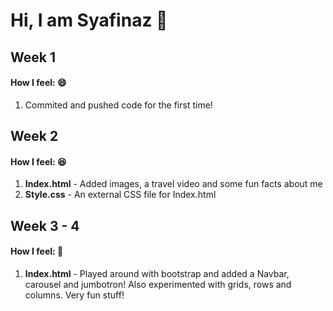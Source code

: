 
<h1>Hi, I am Syafinaz 🤙</h1>

<h2> Week 1 </h2> 
<h4> How I feel: 😄</h4>
<ol>
  <li> Commited and pushed code for the first time!</li>
  </ol>

<h2> Week 2 </h2>
<h4> How I feel: 😆</h4>
<ol>
  <li><strong>Index.html</strong> - Added images, a travel video and some fun facts about me</li>
    <li><strong>Style.css</strong> - An external CSS file for Index.html</li>
  
 </ol>
 
 <h2> Week 3 - 4 </h2>
 <h4> How I feel: 😬</h4>
 <ol>
  <li><strong>Index.html</strong> - Played around with bootstrap and added a Navbar, carousel and jumbotron! Also experimented with grids, rows and columns. Very fun stuff!

  </ol>
